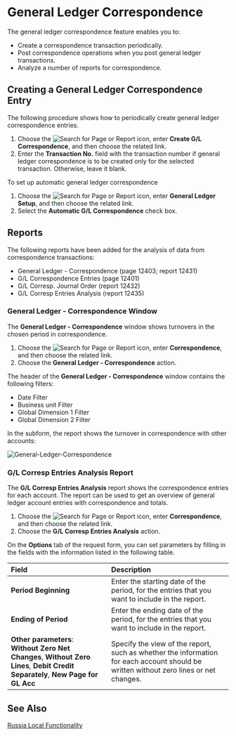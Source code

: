 # General Ledger Correspondence

The general ledger correspondence feature enables you to: 

- Create a correspondence transaction periodically.
- Post correspondence operations when you post general ledger transactions.
- Analyze a number of reports for correspondence.

 

## Creating a General Ledger Correspondence Entry

 

The following procedure shows how to periodically create general ledger correspondence entries.

 

1. Choose the ![Search for Page or Report](C:\GitHub\dynamics365smb-docs\business-central\LocalFunctionality\business-central\LocalFunctionality\RussiaLF_EN\search-icon.png) icon, enter **Create G/L Correspondence**, and then choose the related link.
2. Enter the **Transaction No.** field with the transaction number if general ledger correspondence is to be created only for the selected transaction. Otherwise, leave it blank.

 

To set up automatic general ledger correspondence

 

1. Choose the ![Search for Page or Report](C:\GitHub\dynamics365smb-docs\business-central\LocalFunctionality\business-central\LocalFunctionality\RussiaLF_EN\search-icon.png) icon, enter **General Ledger Setup**, and then choose the related link.
2. Select the **Automatic G/L Correspondence** check box.

 

## Reports

 

The following reports have been added for the analysis of data from correspondence transactions:

 

- General Ledger - Correspondence (page 12403; report 12431)
- G/L Correspondence Entries (page 12401)
- G/L Corresp. Journal Order (report 12432)
- G/L Corresp Entries Analysis (report 12435)

 

### General Ledger - Correspondence Window

 

The **General Ledger - Correspondence** window shows turnovers in the chosen period in correspondence.

 

1. Choose the ![Search for Page or Report](C:\GitHub\dynamics365smb-docs\business-central\LocalFunctionality\business-central\LocalFunctionality\RussiaLF_EN\search-icon.png) icon, enter **Correspondence**, and then choose the related link.
2. Choose the **General Ledger - Correspondence** action.

 

The header of the **General Ledger - Correspondence** window contains the following filters:

 

- Date Filter
- Business unit Filter
- Global Dimension 1 Filter
- Global Dimension 2 Filter

 

In the subform, the report shows the turnover in correspondence with other accounts:

![General-Ledger-Correspondence](C:\GitHub\dynamics365smb-docs\business-central\LocalFunctionality\business-central\LocalFunctionality\RussiaLF_EN\General-Ledger-Correspondence.png)

 

### G/L Corresp Entries Analysis Report

 

The **G/L Corresp Entries Analysis** report shows the correspondence entries for each account. The report can be used to get an overview of general ledger account entries with correspondence and totals.

 

1. Choose the ![Search for Page or Report](C:\GitHub\dynamics365smb-docs\business-central\LocalFunctionality\business-central\LocalFunctionality\RussiaLF_EN\search-icon.png) icon, enter **Correspondence**, and then choose the related link.
2. Choose the **G/L Corresp Entries Analysis** action.

 

On the **Options** tab of the request form, you can set parameters by filling in the fields with the information listed in the following table.

 

| Field                                                        | Description                                                  |
| :----------------------------------------------------------- | :----------------------------------------------------------- |
| **Period Beginning**                                         | Enter the starting date of the period, for the entries that you want to include in the report. |
| **Ending of Period**                                         | Enter the ending date of the period, for the entries that you want to include in the report. |
| **Other parameters**:<br />**Without Zero Net Changes**, **Without Zero Lines**, **Debit Credit Separately**, **New Page for GL Acc** | Specify the view of the report, such as whether the information for each account should be written without zero lines or net changes. |

 

## See Also

 

[Russia Local Functionality](https://github.com/AliiaSalikhova/dynamics365smb-docs/blob/pr/10/business-central/LocalFunctionality/Russia/Russia_eng/eng-russia-local-functionality.md)


